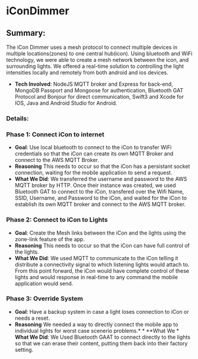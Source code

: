 # iConDimmer

## Summary: 
The iCon Dimmer uses a mesh protocol to connect multiple devices in multiple locations(zones) to one central hub(icon). Using bluetooth and WiFi technology, we were able to create a mesh network between the icon, and surrounding lights. We offered a real-time solution to controlling the light intensities locally and remotely from both android and ios devices.

* **Tech Involved**: NodeJS MQTT broker and Express for back-end, MongoDB Passport and Mongoose for authentication, Bluetooth GAT Protocol and Bonjour for direct communication, Swift3 and Xcode for IOS, Java and Android Studio for Android.

### Details:
### Phase 1: Connect iCon to internet
* **Goal**: Use local bluetooth to connect to the iCon to transfer WiFi credentials so that the iCon can create its own MQTT Broker and connect to the AWS MQTT Broker.
* **Reasoning** This needs to occur so that the iCon has a persistant socket connection, waiting for the mobile application to send a request.
* **What We Did**: We transferred the username and password to the AWS MQTT broker by HTTP. Once their instance was created, we used Bluetooth GAT to connect to the iCon, transfered over the Wifi Name, SSID, Username, and Password to the iCon, and waited for the iCon to establish its own MQTT broker and connect to the AWS MQTT broker.

### Phase 2: Connect to iCon to Lights
* **Goal**: Create the Mesh links between the iCon and the lights using the zone-link feature of the app.
* **Reasoning** This needs to occur so that the iCon can have full control of the lights.
* **What We Did**: We used MQTT to communicate to the iCon telling it distribute a connectivity signal to which listening lights would attach to. From this point forward, the iCon would have complete control of these lights and would response in real-time to any command the mobile application would send.

### Phase 3: Override System
* **Goal**: Have a backup system in case a light loses connection to iCon or needs a reset.
* **Reasoning** We needed a way to directly connect the mobile app to individual lights for worst case scenerio problems.* * **What We * **What We Did**: We Used Bluetooth GAAT to connect directly to the lights so that we can erase their content, putting them back into their factory setting.
